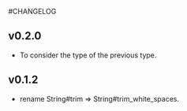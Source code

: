 #CHANGELOG

## v0.2.0
- To consider the type of the previous type.

## v0.1.2
- rename String#trim => String#trim_white_spaces.

